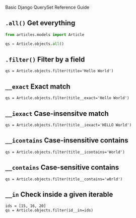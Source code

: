 Basic Django QuerySet Reference Guide

## `.all()` Get everything

```python
from articles.models import Article

qs = Article.objects.all()
```

## `.filter()` Filter by a field

```
qs = Article.objects.filter(title='Hello World')
```

## `__exact` Exact match

```
qs = Article.objects.filter(title__exact='Hello World')
```

## `__iexact` Case-insensitve match

```
qs = Article.objects.filter(title__iexact='HELLO World')
```

## `__icontains` Case-insensitive contains

```
qs = Article.objects.filter(title__icontains='World')
```

## `__contains` Case-sensitive contains

```
qs = Article.objects.filter(title__contains='wOrld')
```

## `__in` Check inside a given iterable

```
ids = [15, 16, 20]
qs = Article.objects.filter(id__in=ids)
```
